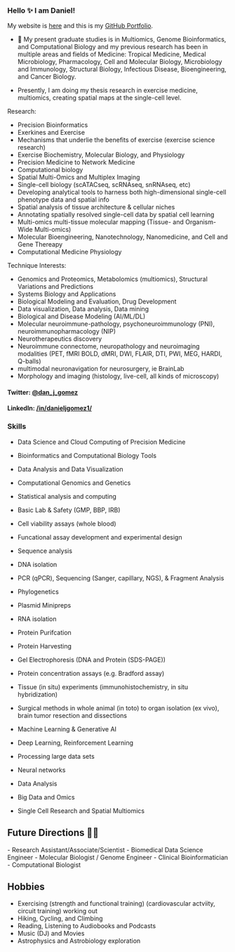 ### Hello ✨ I am Daniel!

My website is <a href="https://www.danieljgomez.org"> here</a> and this is my <a href="https://gomez-dan.github.io">GitHub Portfolio</a>.

- 🔭 My present graduate studies is in Multiomics, Genome Bioinformatics, and Computational Biology and my previous research has been in multiple areas and fields of Medicine: Tropical Medicine, Medical Microbiology, Pharmacology, Cell and Molecular Biology, Microbiology and Immunology, Structural Biology, Infectious Disease, Bioengineering, and Cancer Biology.

- Presently, I am doing my thesis research in exercise medicine, multiomics, creating spatial maps at the single-cell level.

Research:
- Precision Bioinformatics
- Exerkines and Exercise
- Mechanisms that underlie the benefits of exercise (exercise science research)
- Exercise Biochemistry, Molecular Biology, and Physiology
- Precision Medicine to Network Medicine
- Computational biology 
- Spatial Multi-Omics and Multiplex Imaging
- Single-cell biology (scATACseq, scRNAseq, snRNAseq, etc)
- Developing analytical tools to harness both high-dimensional single-cell phenotype data and spatial info
- Spatial analysis of tissue architecture & cellular niches
- Annotating spatially resolved single-cell data by spatial cell learning
- Multi-omics multi-tissue molecular mapping (Tissue- and Organism-Wide Multi-omics)
- Molecular Bioengineering, Nanotechnology, Nanomedicine, and Cell and Gene Thereapy
- Computational Medicine Physiology

Technique Interests:
- Genomics and Proteomics, Metabolomics (multiomics), Structural Variations and Predictions
- Systems Biology and Applications 
- Biological Modeling and Evaluation, Drug Development
- Data visualization, Data analysis, Data mining
- Biological and Disease Modeling (AI/ML/DL)
- Molecular neuroimmune-pathology, psychoneuroimmunology (PNI), neuroimmunopharmacology (NIP)
- Neurotherapeutics discovery
- Neuroimmune connectome, neuropathology and neuroimaging modalities (PET, fMRI BOLD, dMRI, DWI, FLAIR, DTI, PWI, MEG, HARDI, Q-balls)
- multimodal neuronavigation for neurosurgery, ie BrainLab
- Morphology and imaging (histology, live-cell, all kinds of microscopy)



#### Twitter: [@dan_j_gomez](https://twitter.com/dan_j_gomez) 
#### LinkedIn: [/in/danieljgomez1/](https://www.linkedin.com/in/danieljgomez1) 

### Skills

- Data Science and Cloud Computing of Precision Medicine
- Bioinformatics and Computational Biology Tools
- Data Analysis and Data Visualization
- Computational Genomics and Genetics 
- Statistical analysis and computing
- Basic Lab & Safety (GMP, BBP, IRB)
- Cell viability assays (whole blood)

- Funcational assay development and experimental design
- Sequence analysis
- DNA isolation
- PCR (qPCR), Sequencing (Sanger, capillary, NGS), & Fragment Analysis
- Phylogenetics
- Plasmid Minipreps
- RNA isolation
- Protein Purifcation
- Protein Harvesting
- Gel Electrophoresis (DNA and Protein (SDS-PAGE))
- Protein concentration assays (e.g. Bradford assay)
- Tissue (in situ) experiments (immunohistochemistry, in situ hybridization)
- Surgical methods in whole animal (in toto) to organ isolation (ex vivo), brain tumor resection and dissections
- Machine Learning & Generative AI
- Deep Learning, Reinforcement Learning
- Processing large data sets
- Neural networks
- Data Analysis 
- Big Data and Omics
- Single Cell Research and Spatial Multiomics

<h2>Future Directions &#x1F468;&#x200D;&#x1F4BB;</h2>
- Research Assistant/Associate/Scientist
- Biomedical Data Science Engineer 
- Molecular Biologist / Genome Engineer 
- Clinical Bioinformatician 
- Computational Biologist

## Hobbies
- Exercising (strength and functional training) (cardiovascular actviity, circuit training) working out
- Hiking, Cycling, and Climbing
- Reading, Listening to Audiobooks and Podcasts
- Music (DJ) and Movies
- Astrophysics and Astrobiology exploration
	
</html>

